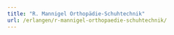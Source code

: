 ```yaml
---
title: "R. Mannigel Orthopädie-Schuhtechnik"
url: /erlangen/r-mannigel-orthopaedie-schuhtechnik/
---
```

